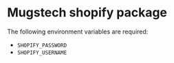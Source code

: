 # Mugstech shopify package

The following environment variables are required:

- `SHOPIFY_PASSWORD`
- `SHOPIFY_USERNAME`
